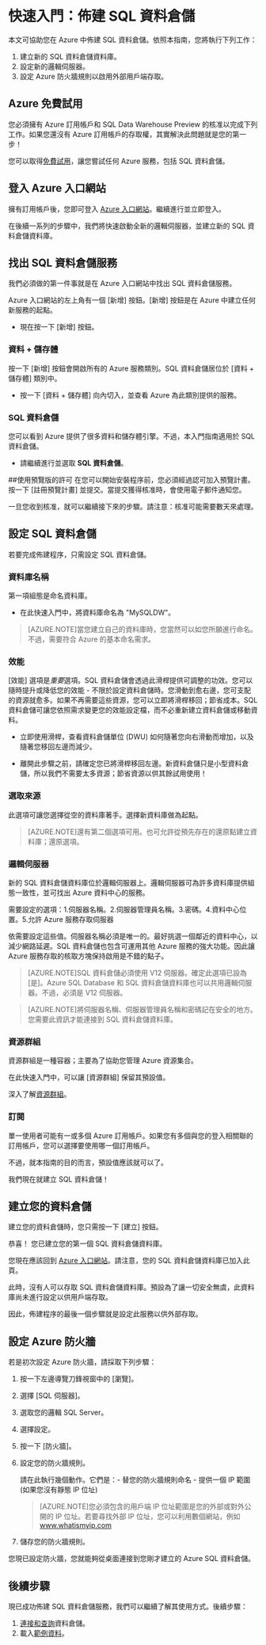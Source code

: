 <properties
   pageTitle="快速入門：佈建 SQL 資料倉儲 | Microsoft Azure"
   description="遵循這些步驟和指導方針來佈建 SQL 資料倉儲。"
   services="sql-data-warehouse"
   documentationCenter="NA"
   authors="lodipalm"
   manager="barbkess"
   editor=""/>

<tags
   ms.service="sql-data-warehouse"
   ms.devlang="NA"
   ms.topic="hero-article"
   ms.tgt_pltfrm="NA"
   ms.workload="data-services"
   ms.date="09/09/2015"
   ms.author="JRJ@BigBangData.co.uk;barbkess"/>

# 快速入門：佈建 SQL 資料倉儲 #

本文可協助您在 Azure 中佈建 SQL 資料倉儲。依照本指南，您將執行下列工作：

1. 建立新的 SQL 資料倉儲資料庫。
2. 設定新的邏輯伺服器。
3. 設定 Azure 防火牆規則以啟用外部用戶端存取。

## Azure 免費試用 ##
您必須擁有 Azure 訂用帳戶和 SQL Data Warehouse Preview 的核准以完成下列工作。如果您還沒有 Azure 訂用帳戶的存取權，其實解決此問題就是您的第一步！

您可以取得[免費試用][]，讓您嘗試任何 Azure 服務，包括 SQL 資料倉儲。


## 登入 Azure 入口網站 ##

擁有訂用帳戶後，您即可登入 [Azure 入口網站][]。繼續進行並立即登入。

在後續一系列的步驟中，我們將快速啟動全新的邏輯伺服器，並建立新的 SQL 資料倉儲資料庫。

## 找出 SQL 資料倉儲服務

我們必須做的第一件事就是在 Azure 入口網站中找出 SQL 資料倉儲服務。

Azure 入口網站的左上角有一個 [新增] 按鈕。[新增] 按鈕是在 Azure 中建立任何新服務的起點。

- 現在按一下 [新增] 按鈕。

### 資料 + 儲存體

按一下 [新增] 按鈕會開啟所有的 Azure 服務類別。SQL 資料倉儲居位於 [資料 + 儲存體] 類別中。

- 按一下 [資料 + 儲存體] 向內切入，並查看 Azure 為此類別提供的服務。

### SQL 資料倉儲

您可以看到 Azure 提供了很多資料和儲存體引擎。不過，本入門指南適用於 SQL 資料倉儲。

- 請繼續進行並選取 **SQL 資料倉儲**。 

##使用預覽版的許可
在您可以開始安裝程序前，您必須經過認可加入預覽計畫。按一下 [註冊預覽計畫] 並提交。當提交獲得核准時，會使用電子郵件通知您。

一旦您收到核准，就可以繼續接下來的步驟。請注意：核准可能需要數天來處理。

## 設定 SQL 資料倉儲

若要完成佈建程序，只需設定 SQL 資料倉儲。


### 資料庫名稱

第一項組態是命名資料庫。



- 在此快速入門中，將資料庫命名為 "MySQLDW"。


> [AZURE.NOTE]當您建立自己的資料庫時，您當然可以如您所願進行命名。不過，需要符合 Azure 的基本命名需求。

### 效能

[效能] 選項是*重要*選項。SQL 資料倉儲會透過此滑桿提供可調整的功效。您可以隨時提升或降低您的效能 - 不限於設定資料倉儲時。您滑動到愈右邊，您可支配的資源就愈多。如果不再需要這些資源，您可以立即將滑桿移回；節省成本。SQL 資料倉儲可讓您依照需求變更您的效能設定檔，而不必重新建立資料倉儲或移動資料。

- 立即使用滑桿，查看資料倉儲單位 (DWU) 如何隨著您向右滑動而增加，以及隨著您移回左邊而減少。

- 離開此步驟之前，請確定您已將滑桿移回左邊。新資料倉儲只是小型資料倉儲，所以我們不需要太多資源；節省資源以供其餘試用使用！

### 選取來源

此選項可讓您選擇從空的資料庫著手。選擇新資料庫做為起點。

> [AZURE.NOTE]還有第二個選項可用。也可允許從預先存在的還原點建立資料庫；還原選項。

### 邏輯伺服器

新的 SQL 資料倉儲資料庫位於邏輯伺服器上。邏輯伺服器可為許多資料庫提供組態一致性，並可找出 Azure 資料中心的服務。

需要設定的選項：1.伺服器名稱。2.伺服器管理員名稱。3.密碼。4.資料中心位置。5.允許 Azure 服務存取伺服器

依需要設定這些值。伺服器名稱必須是唯一的。最好挑選一個鄰近的資料中心，以減少網路延遲。SQL 資料倉儲也包含可運用其他 Azure 服務的強大功能。因此讓 Azure 服務存取的核取方塊保持啟用是不錯的點子。

> [AZURE.NOTE]SQL 資料倉儲必須使用 V12 伺服器。確定此選項已設為 [是]。Azure SQL Database 和 SQL 資料倉儲資料庫也可以共用邏輯伺服器。不過，必須是 V12 伺服器。

> [AZURE.NOTE]將伺服器名稱、伺服器管理員名稱和密碼記在安全的地方。您需要此資訊才能連接到 SQL 資料倉儲資料庫。

### 資源群組
資源群組是一種容器；主要為了協助您管理 Azure 資源集合。

在此快速入門中，可以讓 [資源群組] 保留其預設值。

深入了解[資源群組](../azure-portal/resource-group-portal.md)。

### 訂閱
單一使用者可能有一或多個 Azure 訂用帳戶。如果您有多個與您的登入相關聯的訂用帳戶，您可以選擇要使用哪一個訂用帳戶。

不過，就本指南的目的而言，預設值應該就可以了。

我們現在就建立 SQL 資料倉儲！

## 建立您的資料倉儲 ##
建立您的資料倉儲時，您只需按一下 [建立] 按鈕。

恭喜！ 您已建立您的第一個 SQL 資料倉儲資料庫。

您現在應該回到 [Azure 入口網站][]。請注意，您的 SQL 資料倉儲資料庫已加入此頁。


此時，沒有人可以存取 SQL 資料倉儲資料庫。預設為了讓一切安全無虞，此資料庫尚未進行設定以供用戶端存取。

因此，佈建程序的最後一個步驟就是設定此服務以供外部存取。

## 設定 Azure 防火牆 ##

若是初次設定 Azure 防火牆，請採取下列步驟：

1. 按一下左邊導覽刀鋒視窗中的 [瀏覽]。

2. 選擇 [SQL 伺服器]。

3. 選取您的邏輯 SQL Server。

4. 選擇設定。

5. 按一下 [防火牆]。

6. 設定您的防火牆規則。

    請在此執行幾個動作。它們是：- 替您的防火牆規則命名 - 提供一個 IP 範圍 (如果您沒有靜態 IP 位址)

    > [AZURE.NOTE]您必須包含的用戶端 IP 位址範圍是您的外部或對外公開的 IP 位址。若要尋找外部 IP 位址，您可以利用數個網站，例如 <a href="http://www.whatismyip.com" target="\_blank">www.whatismyip.com</a>

7. 儲存您的防火牆規則。


您現已設定防火牆，您就能夠從桌面連接到您剛才建立的 Azure SQL 資料倉儲。

## 後續步驟

現已成功佈建 SQL 資料倉儲服務，我們可以繼續了解其使用方式。後續步驟：

1. [連接和查詢][]資料倉儲。
2. 載入[範例資料]。

<!--Image references-->


<!-- Articles -->
[連接和查詢]: sql-data-warehouse-get-started-connect-query.md
[範例資料]: ./sql-data-warehouse-get-started-load-samples.md

<!--External links-->
[免費試用]: https://azure.microsoft.com/zh-TW/pricing/free-trial/
[Azure 入口網站]: https://portal.azure.com/

<!---HONumber=Sept15_HO3-->